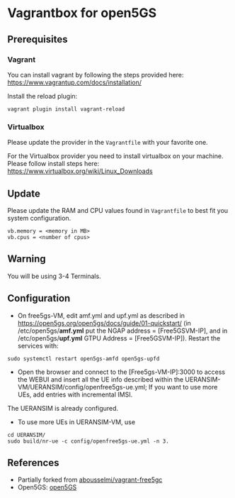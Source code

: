 # Vagrantbox for open5GS

## Prerequisites

### Vagrant

You can install vagrant by following the steps provided here: https://www.vagrantup.com/docs/installation/

Install the reload plugin:
```
vagrant plugin install vagrant-reload
```

### Virtualbox

Please update the provider in the `Vagrantfile` with your favorite one.

For the Virtualbox provider you need to install virtualbox on your machine. Please follow install steps here: https://www.virtualbox.org/wiki/Linux_Downloads


## Update

Please update the RAM and CPU values found in `Vagrantfile` to best fit you system configuration.

```console
vb.memory = <memory in MB>
vb.cpus = <number of cpus>
```

## Warning
You will be using 3-4 Terminals.

## Configuration

* On free5gs-VM, edit amf.yml and upf.yml as described in https://open5gs.org/open5gs/docs/guide/01-quickstart/ (in /etc/open5gs/**amf.yml** put the NGAP address = [Free5GSVM-IP], and in /etc/open5gs/**upf.yml** GTPU Address = [Free5GSVM-IP]). Restart the services with:
```console
sudo systemctl restart open5gs-amfd open5gs-upfd
```


* Open the browser and connect to the [Free5gs-VM-IP]:3000 to access the WEBUI and insert all the UE info described within the UERANSIM-VM/UERANSIM/config/openfree5gs-ue.yml; If you want to use more UEs, add entries with incremental IMSI.

The UERANSIM is already configured.
* To use more UEs in UERANSIM-VM, use 
```console
cd UERANSIM/
sudo build/nr-ue -c config/openfree5gs-ue.yml -n 3.
```

## References
* Partially forked from [abousselmi/vagrant-free5gc](https://github.com/abousselmi/vagrant-free5gc)
* Open5GS: [open5GS](https://github.com/open5gs/open5gs)
